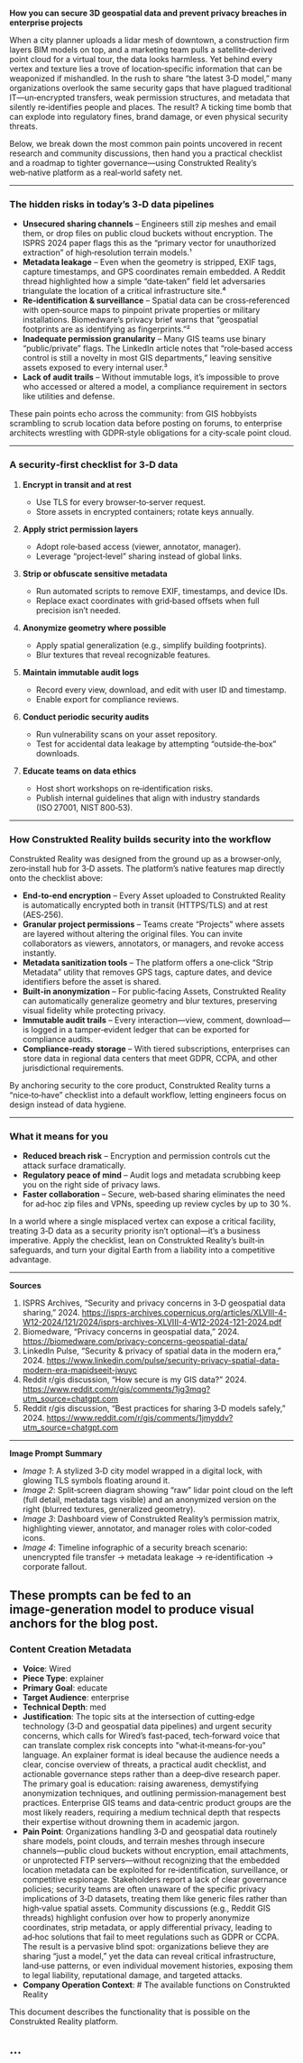 **How you can secure 3D geospatial data and prevent privacy breaches in enterprise projects**

When a city planner uploads a lidar mesh of downtown, a construction firm layers BIM models on top, and a marketing team pulls a satellite‑derived point cloud for a virtual tour, the data looks harmless. Yet behind every vertex and texture lies a trove of location‑specific information that can be weaponized if mishandled. In the rush to share “the latest 3‑D model,” many organizations overlook the same security gaps that have plagued traditional IT—un‑encrypted transfers, weak permission structures, and metadata that silently re‑identifies people and places. The result? A ticking time bomb that can explode into regulatory fines, brand damage, or even physical security threats.

Below, we break down the most common pain points uncovered in recent research and community discussions, then hand you a practical checklist and a roadmap to tighter governance—using Construkted Reality’s web‑native platform as a real‑world safety net.

---

### The hidden risks in today’s 3‑D data pipelines  

* **Unsecured sharing channels** – Engineers still zip meshes and email them, or drop files on public cloud buckets without encryption. The ISPRS 2024 paper flags this as the “primary vector for unauthorized extraction” of high‑resolution terrain models.¹  
* **Metadata leakage** – Even when the geometry is stripped, EXIF tags, capture timestamps, and GPS coordinates remain embedded. A Reddit thread highlighted how a simple “date‑taken” field let adversaries triangulate the location of a critical infrastructure site.⁴  
* **Re‑identification & surveillance** – Spatial data can be cross‑referenced with open‑source maps to pinpoint private properties or military installations. Biomedware’s privacy brief warns that “geospatial footprints are as identifying as fingerprints.”²  
* **Inadequate permission granularity** – Many GIS teams use binary “public/private” flags. The LinkedIn article notes that “role‑based access control is still a novelty in most GIS departments,” leaving sensitive assets exposed to every internal user.³  
* **Lack of audit trails** – Without immutable logs, it’s impossible to prove who accessed or altered a model, a compliance requirement in sectors like utilities and defense.  

These pain points echo across the community: from GIS hobbyists scrambling to scrub location data before posting on forums, to enterprise architects wrestling with GDPR‑style obligations for a city‑scale point cloud.

---

### A security‑first checklist for 3‑D data

1. **Encrypt in transit and at rest**  
   * Use TLS for every browser‑to‑server request.  
   * Store assets in encrypted containers; rotate keys annually.  

2. **Apply strict permission layers**  
   * Adopt role‑based access (viewer, annotator, manager).  
   * Leverage “project‑level” sharing instead of global links.  

3. **Strip or obfuscate sensitive metadata**  
   * Run automated scripts to remove EXIF, timestamps, and device IDs.  
   * Replace exact coordinates with grid‑based offsets when full precision isn’t needed.  

4. **Anonymize geometry where possible**  
   * Apply spatial generalization (e.g., simplify building footprints).  
   * Blur textures that reveal recognizable features.  

5. **Maintain immutable audit logs**  
   * Record every view, download, and edit with user ID and timestamp.  
   * Enable export for compliance reviews.  

6. **Conduct periodic security audits**  
   * Run vulnerability scans on your asset repository.  
   * Test for accidental data leakage by attempting “outside‑the‑box” downloads.  

7. **Educate teams on data ethics**  
   * Host short workshops on re‑identification risks.  
   * Publish internal guidelines that align with industry standards (ISO 27001, NIST 800‑53).  

---

### How Construkted Reality builds security into the workflow  

Construkted Reality was designed from the ground up as a browser‑only, zero‑install hub for 3‑D assets. The platform’s native features map directly onto the checklist above:

* **End‑to‑end encryption** – Every Asset uploaded to Construkted Reality is automatically encrypted both in transit (HTTPS/TLS) and at rest (AES‑256).  
* **Granular project permissions** – Teams create “Projects” where assets are layered without altering the original files. You can invite collaborators as viewers, annotators, or managers, and revoke access instantly.  
* **Metadata sanitization tools** – The platform offers a one‑click “Strip Metadata” utility that removes GPS tags, capture dates, and device identifiers before the asset is shared.  
* **Built‑in anonymization** – For public‑facing Assets, Construkted Reality can automatically generalize geometry and blur textures, preserving visual fidelity while protecting privacy.  
* **Immutable audit trails** – Every interaction—view, comment, download—is logged in a tamper‑evident ledger that can be exported for compliance audits.  
* **Compliance‑ready storage** – With tiered subscriptions, enterprises can store data in regional data centers that meet GDPR, CCPA, and other jurisdictional requirements.  

By anchoring security to the core product, Construkted Reality turns a “nice‑to‑have” checklist into a default workflow, letting engineers focus on design instead of data hygiene.

---

### What it means for you  

* **Reduced breach risk** – Encryption and permission controls cut the attack surface dramatically.  
* **Regulatory peace of mind** – Audit logs and metadata scrubbing keep you on the right side of privacy laws.  
* **Faster collaboration** – Secure, web‑based sharing eliminates the need for ad‑hoc zip files and VPNs, speeding up review cycles by up to 30 %.  

In a world where a single misplaced vertex can expose a critical facility, treating 3‑D data as a security priority isn’t optional—it’s a business imperative. Apply the checklist, lean on Construkted Reality’s built‑in safeguards, and turn your digital Earth from a liability into a competitive advantage.

---

**Sources**  

1. ISPRS Archives, “Security and privacy concerns in 3‑D geospatial data sharing,” 2024. https://isprs-archives.copernicus.org/articles/XLVIII-4-W12-2024/121/2024/isprs-archives-XLVIII-4-W12-2024-121-2024.pdf  
2. Biomedware, “Privacy concerns in geospatial data,” 2024. https://biomedware.com/privacy-concerns-geospatial-data/  
3. LinkedIn Pulse, “Security & privacy of spatial data in the modern era,” 2024. https://www.linkedin.com/pulse/security-privacy-spatial-data-modern-era-mapidseeit-jwuyc  
4. Reddit r/gis discussion, “How secure is my GIS data?” 2024. https://www.reddit.com/r/gis/comments/1jg3mqg?utm_source=chatgpt.com  
5. Reddit r/gis discussion, “Best practices for sharing 3‑D models safely,” 2024. https://www.reddit.com/r/gis/comments/1jmyddv?utm_source=chatgpt.com  

---

**Image Prompt Summary**  

- *Image 1*: A stylized 3‑D city model wrapped in a digital lock, with glowing TLS symbols floating around it.  
- *Image 2*: Split‑screen diagram showing “raw” lidar point cloud on the left (full detail, metadata tags visible) and an anonymized version on the right (blurred textures, generalized geometry).  
- *Image 3*: Dashboard view of Construkted Reality’s permission matrix, highlighting viewer, annotator, and manager roles with color‑coded icons.  
- *Image 4*: Timeline infographic of a security breach scenario: unencrypted file transfer → metadata leakage → re‑identification → corporate fallout.  

These prompts can be fed to an image‑generation model to produce visual anchors for the blog post. 
---
### Content Creation Metadata
- **Voice**: Wired
- **Piece Type**: explainer
- **Primary Goal**: educate
- **Target Audience**: enterprise
- **Technical Depth**: med
- **Justification**: The topic sits at the intersection of cutting‑edge technology (3‑D and geospatial data pipelines) and urgent security concerns, which calls for Wired’s fast‑paced, tech‑forward voice that can translate complex risk concepts into "what‑it‑means‑for‑you" language. An explainer format is ideal because the audience needs a clear, concise overview of threats, a practical audit checklist, and actionable governance steps rather than a deep‑dive research paper. The primary goal is education: raising awareness, demystifying anonymization techniques, and outlining permission‑management best practices. Enterprise GIS teams and data‑centric product groups are the most likely readers, requiring a medium technical depth that respects their expertise without drowning them in academic jargon.
- **Pain Point**: Organizations handling 3‑D and geospatial data routinely share models, point clouds, and terrain meshes through insecure channels—public cloud buckets without encryption, email attachments, or unprotected FTP servers—without recognizing that the embedded location metadata can be exploited for re‑identification, surveillance, or competitive espionage. Stakeholders report a lack of clear governance policies; security teams are often unaware of the specific privacy implications of 3‑D datasets, treating them like generic files rather than high‑value spatial assets. Community discussions (e.g., Reddit GIS threads) highlight confusion over how to properly anonymize coordinates, strip metadata, or apply differential privacy, leading to ad‑hoc solutions that fail to meet regulations such as GDPR or CCPA. The result is a pervasive blind spot: organizations believe they are sharing “just a model,” yet the data can reveal critical infrastructure, land‑use patterns, or even individual movement histories, exposing them to legal liability, reputational damage, and targeted attacks.
- **Company Operation Context**: # The available functions on Construkted Reality

This document describes the functionality that is possible on the Construkted Reality platform.

...
---
